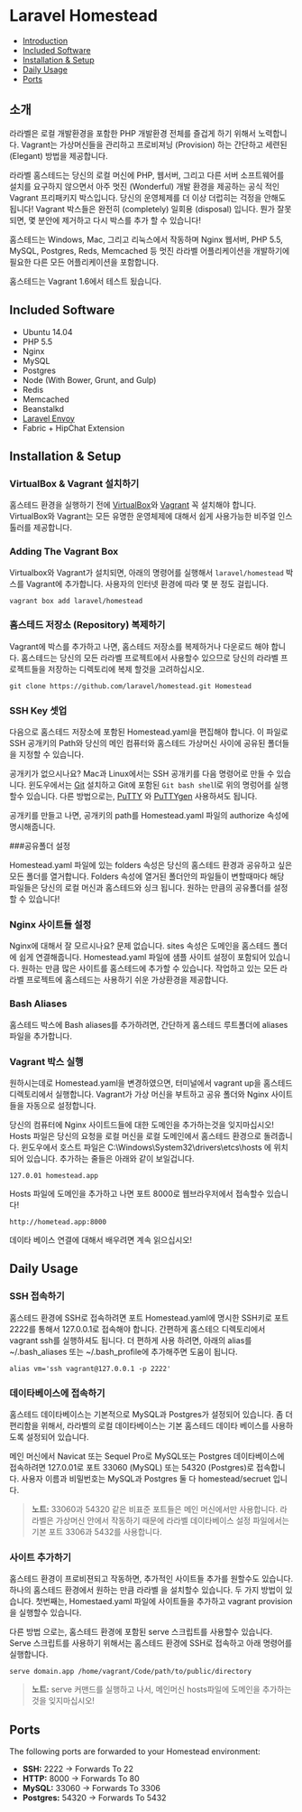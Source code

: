 # Laravel Homestead

- [Introduction](#introduction)
- [Included Software](#included-software)
- [Installation & Setup](#installation-and-setup)
- [Daily Usage](#daily-usage)
- [Ports](#ports)

<a name="introduction"></a>
## 소개

라라벨은 로컬 개발환경을 포함한 PHP 개발환경 전체를 즐겁게 하기 위해서 노력합니다. Vagrant는 가상머신들을 관리하고 프로비져닝 (Provision) 하는 간단하고 세련된 (Elegant) 방법을 제공합니다.

라라벨 홈스테드는 당신의 로컬 머신에 PHP, 웹서버, 그리고 다른 서버 소프트웨어를 설치를 요구하지 않으면서 아주 멋진 (Wonderful) 개발 환경을 제공하는 공식 적인 Vagrant 프리패키지 박스입니다. 당신의 운영체제를 더 이상 더럽히는 걱정을 안해도 됩니다! Vagrant 박스들은 완전히 (completely) 일회용 (disposal) 입니다. 뭔가 잘못되면, 몇 분안에 제거하고 다시 박스를 추가 할 수 있습니다!

홈스테드는 Windows, Mac, 그리고 리눅스에서 작동하며 Nginx 웹서버, PHP 5.5, MySQL, Postgres, Reds, Memcached 등 멋진 라라벨 어플리케이션을 개발하기에 필요한 다른 모든 어플리케이션을 포함합니다.

홈스테드는 Vagrant 1.6에서 테스트 됬습니다.

<a name="included-software"></a>
## Included Software

- Ubuntu 14.04
- PHP 5.5
- Nginx
- MySQL
- Postgres
- Node (With Bower, Grunt, and Gulp)
- Redis
- Memcached
- Beanstalkd
- [Laravel Envoy](/docs/ssh#envoy-task-runner)
- Fabric + HipChat Extension

<a name="installation-and-setup"></a>
## Installation & Setup

### VirtualBox & Vagrant 설치하기

홈스테드 환경을 실행하기 전에 [VirtualBox](https://www.virtualbox.org/wiki/Downloads)와  [Vagrant](http://www.vagrantup.com/downloads.html) 꼭 설치해야 합니다. VirtualBox와 Vagrant는 모든 유명한 운영체제에 대해서 쉽게 사용가능한 비주얼 인스톨러를 제공합니다.



### Adding The Vagrant Box

Virtualbox와 Vagrant가 설치되면, 아래의 명령어를 실행해서 `laravel/homestead` 박스를 Vagrant에 추가합니다. 사용자의 인터넷 환경에 따라 몇 분 정도 걸립니다.

	vagrant box add laravel/homestead

### 홈스테드 저장소 (Repository) 복제하기

Vagrant에 박스를 추가하고 나면, 홈스테드 저장소를 복제하거나 다운로드 해야 합니다. 홈스테드는 당신의 모든 라라벨 프로젝트에서 사용할수 있으므로 당신의 라라벨 프로젝트들을 저장하는 디렉토리에 복제 할것을 고려하십시오.

	git clone https://github.com/laravel/homestead.git Homestead

### SSH Key 셋업

다음으로 홈스테드 저장소에 포함된 Homestead.yaml을 편집해야 합니다. 이 파일로 SSH 공개키의 Path와 당신의 메인 컴퓨터와 홈스테드 가상머신 사이에 공유된 폴더들을 지정할 수 있습니다.

공개키가 없으시나요? Mac과 Linux에서는 SSH 공개키를 다음 명령어로 만들 수 있습니다. 윈도우에서는 [Git](http://git-scm.com/) 설치하고 Git에 포함된 `Git bash shel`l로 위의 명렁어를 실행할수 있습니다. 다른 방법으로는, [PuTTY](http://www.chiark.greenend.org.uk/~sgtatham/putty/download.html) 와 [PuTTYgen](http://www.chiark.greenend.org.uk/~sgtatham/putty/download.html) 사용하셔도 됩니다.

공개키를 만들고 나면, 공개키의 path를 Homestead.yaml 파일의 authorize 속성에 명시해줍니다.

###공유폴더 설정

Homestead.yaml 파일에 있는 folders 속성은 당신의 홈스테드 환경과 공유하고 싶은 모든 폴더를 열거합니다. Folders 속성에 열거된 폴더안의 파일들이 변할때마다 해당 파일들은 당신의 로컬 머신과 홈스테드와 싱크 됩니다. 원하는 만큼의 공유폴더를 설정할 수 있습니다!

### Nginx 사이트들 설정

Nginx에 대해서 잘 모르시나요? 문제 없습니다. sites 속성은 도메인을 홈스테드 폴더에 쉽게 연결해줍니다. Homestead.yaml 파일에 샘플 사이트 설정이 포함되어 있습니다. 원하는 만큼 많은 사이트를 홈스테드에 추가할 수 있습니다. 작업하고 있는 모든 라라벨 프로젝트에 홈스테드는 사용하기 쉬운 가상환경을 제공합니다.

### Bash Aliases

홈스테드 박스에 Bash aliases를 추가하려면, 간단하게 홈스테드 루트폴더에 aliases 파일을 추가합니다.

### Vagrant 박스 실행

원하시는데로 Homestead.yaml을 변경하였으면, 터미널에서 vagrant up을 홈스테드 디렉토리에서 실행합니다. Vagrant가 가상 머신을 부트하고 공유 폴더와 Nginx 사이트들을 자동으로 설정합니다.

당신의 컴퓨터에 Nginx 사이트드들에 대한 도메인을 추가하는것을 잊지마십시오! Hosts 파일은 당신의 요청을 로컬 머신을 로컬 도메인에서 홈스테드 환경으로 돌려줍니다. 윈도우에서 호스트 파일은 C:\Windows\System32\drivers\etcs\hosts 에 위치되어 있습니다. 추가하는 줄들은 아래와 같이 보일겁니다.

`127.0.01 homestead.app`

Hosts 파일에 도메인을 추가하고 나면 포트 8000로 웹브라우저에서 접속할수 있습니다!

`http://hometead.app:8000`

데이타 베이스 연결에 대해서 배우려면 계속 읽으십시오!

<a name="daily-usage"></a>
## Daily Usage

### SSH 접속하기

홈스테드 환경에 SSH로 접속하려면 포트 Homestead.yaml에 명시한 SSH키로 포트 2222를 통해서 127.0.0.1로 접속해야 합니다. 간편하게 홈스테으 디렉토리에서 vagrant ssh를 실행하셔도 됩니다.
더 편하게 사용 하려면, 아래의 alias를 ~/.bash_aliases 또는 ~/.bash_profile에 추가해주면 도움이 됩니다.

	alias vm='ssh vagrant@127.0.0.1 -p 2222'

### 데이타베이스에 접속하기

홈스테드 데이타베이스는 기본적으로 MySQL과 Postgres가 설정되어 있습니다. 좀 더 편리함을 위해서, 라라벨의 로컬 데이타베이스는 기본 홈스테드 데이타 베이스를 사용하도록 설정되어 있습니다.

메인 머신에서 Navicat 또는 Sequel Pro로 MySQL또는 Postgres 데이타베이스에 접속하려면 127.0.01로 포트 33060 (MySQL) 또는 54320 (Postgres)로 접속합니다. 사용자 이름과 비밀번호는 MySQL과 Postgres 둘 다 homestead/secruet 입니다.

> **노트:** 33060과 54320 같은 비표준 포트들은 메인 머신에서만 사용합니다. 라라벨은 가상머신 안에서 작동하기 때문에 라라벨 데이타베이스 설정 파일에서는 기본 포트 3306과 5432를 사용합니다.

### 사이트 추가하기

홈스테드 환경이 프로비젼되고 작동하면, 추가적인 사이트들 추가를 원할수도 있습니다. 하나의 홈스테드 환경에서 원하는 만큼 라라벨 을 설치할수 있습니다. 두 가지 방법이 있습니다. 첫번째는, Homestaed.yaml 파일에 사이트들을 추가하고 vagrant provision을 실행할수 있습니다.

다른 방법 으로는, 홈스테드 환경에 포함된 serve 스크립트를 사용할수 있습니다. Serve 스크립트를 사용하기 위해서는 홈스테드 환경에 SSH로 접속하고 아래 명령어를 실행합니다.

	serve domain.app /home/vagrant/Code/path/to/public/directory

> **노트:** serve 커맨드를 실행하고 나서, 메인머신 hosts파일에 도메인을 추가하는것을 잊지마십시오!

<a name="ports"></a>
## Ports

The following ports are forwarded to your Homestead environment:

- **SSH:** 2222 -> Forwards To 22
- **HTTP:** 8000 -> Forwards To 80
- **MySQL:** 33060 -> Forwards To 3306
- **Postgres:** 54320 -> Forwards To 5432
